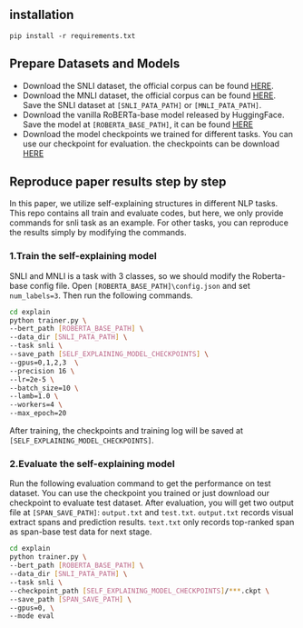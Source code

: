 ## installation 
`pip install -r requirements.txt`

## Prepare Datasets and Models
- Download the SNLI dataset, the official corpus can be found [HERE](https://nlp.stanford.edu/projects/snli/).
- Download the MNLI dataset, the official corpus can be found [HERE](https://nlp.stanford.edu/projects/snli/).
Save the SNLI dataset at `[SNLI_PATA_PATH]` or `[MNLI_PATA_PATH]`.
- Download the vanilla RoBERTa-base model released by HuggingFace. Save the model at `[ROBERTA_BASE_PATH]`,
it can be found [HERE](https://huggingface.co/roberta-base)
- Download the model checkpoints we trained for different tasks. You can use our checkpoint for evaluation.
the checkpoints can be download [HERE](https://drive.google.com/drive/folders/1RV5OJSzN_7p-YkjkmAhq2vzhouZEtzSS?usp=sharing)

## Reproduce paper results step by step
In this paper, we utilize self-explaining structures in different NLP tasks. This repo contains all train 
and evaluate codes, but here, we only provide commands for snli task as an example. 
For other tasks, you can reproduce the results simply by modifying the commands.

### 1.Train the self-explaining model
SNLI and MNLI is a task with 3 classes, so we should modify the Roberta-base config file.
Open `[ROBERTA_BASE_PATH]\config.json` and set `num_labels=3`. Then run the following commands.
```bash
cd explain
python trainer.py \
--bert_path [ROBERTA_BASE_PATH] \
--data_dir [SNLI_PATA_PATH] \
--task snli \
--save_path [SELF_EXPLAINING_MODEL_CHECKPOINTS] \
--gpus=0,1,2,3  \
--precision 16 \
--lr=2e-5 \
--batch_size=10 \
--lamb=1.0 \
--workers=4 \
--max_epoch=20
```
After training, the checkpoints and training log will be saved at `[SELF_EXPLAINING_MODEL_CHECKPOINTS]`.
### 2.Evaluate the self-explaining model
Run the following evaluation command to get the performance on test dataset.
You can use the checkpoint you trained or just download our checkpoint to evaluate test dataset.
After evaluation, you will get two output file at `[SPAN_SAVE_PATH]`: `output.txt` and `test.txt`.
`output.txt` records visual extract spans and prediction results.
`text.txt` only records top-ranked span as span-base test data for next stage.
```bash
cd explain
python trainer.py \
--bert_path [ROBERTA_BASE_PATH] \
--data_dir [SNLI_PATA_PATH] \
--task snli \
--checkpoint_path [SELF_EXPLAINING_MODEL_CHECKPOINTS]/***.ckpt \
--save_path [SPAN_SAVE_PATH] \
--gpus=0, \
--mode eval
```


